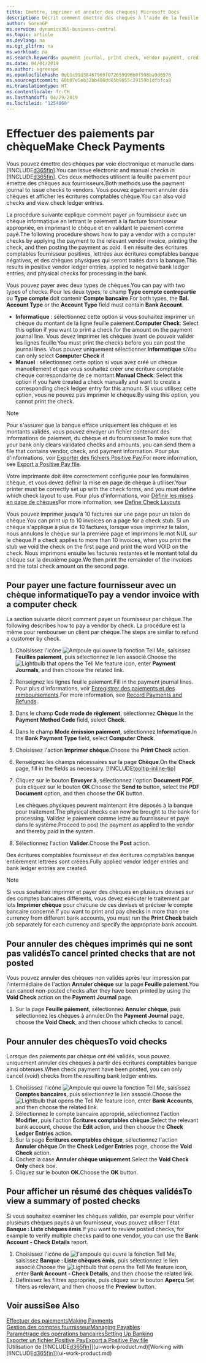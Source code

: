 ```yaml
---
title: Emettre, imprimer et annuler des chèques| Microsoft Docs
description: Décrit comment émettre des chèques à l'aide de la feuille paiement, imprimer des chèques, et annuler ou afficher les écritures comptables chèque dans Business Central.
author: SorenGP
ms.service: dynamics365-business-central
ms.topic: article
ms.devlang: na
ms.tgt_pltfrm: na
ms.workload: na
ms.search.keywords: payment journal, print check, vendor payment, creditor, debt, balance due, AP
ms.date: 04/01/2019
ms.author: sgroespe
ms.openlocfilehash: 0eb1c99d38467969f072659996b0f598ba9d6576
ms.sourcegitcommit: 60b87e5eb32bb408dd65b9855c29159b1dfbfca8
ms.translationtype: HT
ms.contentlocale: fr-CH
ms.lasthandoff: 04/29/2019
ms.locfileid: "1254060"
---
```

# <a name="make-check-payments"></a><span data-ttu-id="60f19-103">Effectuer des paiements par chèque</span><span class="sxs-lookup"><span data-stu-id="60f19-103">Make Check Payments</span></span>
<span data-ttu-id="60f19-104">Vous pouvez émettre des chèques par voie électronique et manuelle dans [!INCLUDE[d365fin](includes/d365fin_md.md)].</span><span class="sxs-lookup"><span data-stu-id="60f19-104">You can issue electronic and manual checks in [!INCLUDE[d365fin](includes/d365fin_md.md)].</span></span> <span data-ttu-id="60f19-105">Ces deux méthodes utilisent la feuille paiement pour émettre des chèques aux fournisseurs.</span><span class="sxs-lookup"><span data-stu-id="60f19-105">Both methods use the payment journal to issue checks to vendors.</span></span> <span data-ttu-id="60f19-106">Vous pouvez également annuler des chèques et afficher les écritures comptables chèque.</span><span class="sxs-lookup"><span data-stu-id="60f19-106">You can also void checks and view check ledger entries.</span></span>

<span data-ttu-id="60f19-107">La procédure suivante explique comment payer un fournisseur avec un chèque informatique en lettrant le paiement à la facture fournisseur appropriée, en imprimant le chèque et en validant le paiement comme payé.</span><span class="sxs-lookup"><span data-stu-id="60f19-107">The following procedure shows how to pay a vendor with a computer checks by applying the payment to the relevant vendor invoice, printing the check, and then posting the payment as paid.</span></span> <span data-ttu-id="60f19-108">Il en résulte des écritures comptables fournisseur positives, lettrées aux écritures comptables banque négatives, et des chèques physiques qui seront traités dans la banque.</span><span class="sxs-lookup"><span data-stu-id="60f19-108">This results in positive vendor ledger entries, applied to negative bank ledger entries, and physical checks for processing in the bank.</span></span>

<span data-ttu-id="60f19-109">Vous pouvez payer avec deux types de chèques.</span><span class="sxs-lookup"><span data-stu-id="60f19-109">You can pay with two types of checks.</span></span> <span data-ttu-id="60f19-110">Pour les deux types, le champ **Type compte contrepartie** ou **Type compte** doit contenir **Compte bancaire**.</span><span class="sxs-lookup"><span data-stu-id="60f19-110">For both types, the **Bal. Account Type** or the **Account Type** field must contain **Bank Account**.</span></span>

- <span data-ttu-id="60f19-111">**Informatique** : sélectionnez cette option si vous souhaitez imprimer un chèque du montant de la ligne feuille paiement.</span><span class="sxs-lookup"><span data-stu-id="60f19-111">**Computer Check**: Select this option if you want to print a check for the amount on the payment journal line.</span></span> <span data-ttu-id="60f19-112">Vous devez imprimer les chèques avant de pouvoir valider les lignes feuille.</span><span class="sxs-lookup"><span data-stu-id="60f19-112">You must print the checks before you can post the journal lines.</span></span> <span data-ttu-id="60f19-113">Vous pouvez uniquement sélectionner **Informatique** si</span><span class="sxs-lookup"><span data-stu-id="60f19-113">You can only select **Computer Check** if</span></span>
- <span data-ttu-id="60f19-114">**Manuel** : sélectionnez cette option si vous avez créé un chèque manuellement et que vous souhaitez créer une écriture comptable chèque correspondante de ce montant.</span><span class="sxs-lookup"><span data-stu-id="60f19-114">**Manual Check**: Select this option if you have created a check manually and want to create a corresponding check ledger entry for this amount.</span></span> <span data-ttu-id="60f19-115">Si vous utilisez cette option, vous ne pouvez pas imprimer le chèque.</span><span class="sxs-lookup"><span data-stu-id="60f19-115">By using this option, you cannot print the check.</span></span>

> [!NOTE]  
> <span data-ttu-id="60f19-116">Pour s'assurer que la banque efface uniquement les chèques et les montants validés, vous pouvez envoyer un fichier contenant des informations de paiement, du chèque et du fournisseur.</span><span class="sxs-lookup"><span data-stu-id="60f19-116">To make sure that your bank only clears validated checks and amounts, you can send them a file that contains vendor, check, and payment information.</span></span> <span data-ttu-id="60f19-117">Pour plus d'informations, voir [Exporter des fichiers Positive Pay](finance-how-positive-pay.md).</span><span class="sxs-lookup"><span data-stu-id="60f19-117">For more information, see [Export a Positive Pay file](finance-how-positive-pay.md).</span></span>

<span data-ttu-id="60f19-118">Votre imprimante doit être correctement configurée pour les formulaires chèque, et vous devez définir la mise en page de chèque à utiliser.</span><span class="sxs-lookup"><span data-stu-id="60f19-118">Your printer must be correctly set up with the check forms, and you must define which check layout to use.</span></span> <span data-ttu-id="60f19-119">Pour plus d'informations, voir [Définir les mises en page de chèques](finance-how-define-check-layouts.md)</span><span class="sxs-lookup"><span data-stu-id="60f19-119">For more information, see [Define Check Layouts](finance-how-define-check-layouts.md)</span></span>

<span data-ttu-id="60f19-120">Vous pouvez imprimer jusqu'à 10 factures sur une page pour un talon de chèque.</span><span class="sxs-lookup"><span data-stu-id="60f19-120">You can print up to 10 invoices on a page for a check stub.</span></span> <span data-ttu-id="60f19-121">Si un chèque s'applique à plus de 10 factures, lorsque vous imprimez le talon, nous annulons le chèque sur la première page et imprimons le mot NUL sur le chèque.</span><span class="sxs-lookup"><span data-stu-id="60f19-121">If a check applies to more than 10 invoices, when you print the stub we void the check on the first page and print the word VOID on the check.</span></span> <span data-ttu-id="60f19-122">Nous imprimons ensuite les factures restantes et le montant total du chèque sur la deuxième page.</span><span class="sxs-lookup"><span data-stu-id="60f19-122">We then print the remainder of the invoices and the total check amount on the second page.</span></span> 

## <a name="to-pay-a-vendor-invoice-with-a-computer-check"></a><span data-ttu-id="60f19-123">Pour payer une facture fournisseur avec un chèque informatique</span><span class="sxs-lookup"><span data-stu-id="60f19-123">To pay a vendor invoice with a computer check</span></span>
<span data-ttu-id="60f19-124">La section suivante décrit comment payer un fournisseur par chèque.</span><span class="sxs-lookup"><span data-stu-id="60f19-124">The following describes how to pay a vendor by check.</span></span> <span data-ttu-id="60f19-125">La procédure est la même pour rembourser un client par chèque.</span><span class="sxs-lookup"><span data-stu-id="60f19-125">The steps are similar to refund a customer by check.</span></span>

1. <span data-ttu-id="60f19-126">Choisissez l'icône ![Ampoule qui ouvre la fonction Tell Me](media/ui-search/search_small.png "Dites-moi ce que vous voulez faire"), saisissez **Feuilles paiement**, puis sélectionnez le lien associé.</span><span class="sxs-lookup"><span data-stu-id="60f19-126">Choose the ![Lightbulb that opens the Tell Me feature](media/ui-search/search_small.png "Tell me what you want to do") icon, enter **Payment Journals**, and then choose the related link.</span></span>
2. <span data-ttu-id="60f19-127">Renseignez les lignes feuille paiement.</span><span class="sxs-lookup"><span data-stu-id="60f19-127">Fill in the payment journal lines.</span></span> <span data-ttu-id="60f19-128">Pour plus d'informations, voir [Enregistrer des paiements et des remboursements](payables-how-post-payments-refunds.md).</span><span class="sxs-lookup"><span data-stu-id="60f19-128">For more information, see [Record Payments and Refunds](payables-how-post-payments-refunds.md).</span></span>
3. <span data-ttu-id="60f19-129">Dans le champ **Code mode de règlement**, sélectionnez **Chèque**.</span><span class="sxs-lookup"><span data-stu-id="60f19-129">In the **Payment Method Code** field, select **Check**.</span></span>
4. <span data-ttu-id="60f19-130">Dans le champ **Mode émission paiement**, sélectionnez **Informatique**.</span><span class="sxs-lookup"><span data-stu-id="60f19-130">In the **Bank Payment Type** field, select **Computer Check**.</span></span>
5. <span data-ttu-id="60f19-131">Choisissez l'action **Imprimer chèque**.</span><span class="sxs-lookup"><span data-stu-id="60f19-131">Choose the **Print Check** action.</span></span>
6. <span data-ttu-id="60f19-132">Renseignez les champs nécessaires sur la page **Chèque**.</span><span class="sxs-lookup"><span data-stu-id="60f19-132">On the **Check** page, fill in the fields as necessary.</span></span> [!INCLUDE[tooltip-inline-tip](includes/tooltip-inline-tip_md.md)]
7. <span data-ttu-id="60f19-133">Cliquez sur le bouton **Envoyer à**, sélectionnez l'option **Document PDF**, puis cliquez sur le bouton **OK**.</span><span class="sxs-lookup"><span data-stu-id="60f19-133">Choose the **Send to** button, select the **PDF Document** option, and then choose the **OK** button.</span></span>

    <span data-ttu-id="60f19-134">Les chèques physiques peuvent maintenant être déposés à la banque pour traitement.</span><span class="sxs-lookup"><span data-stu-id="60f19-134">The physical checks can now be brought to the bank for processing.</span></span> <span data-ttu-id="60f19-135">Validez le paiement comme lettré au fournisseur et payé dans le système.</span><span class="sxs-lookup"><span data-stu-id="60f19-135">Proceed to post the payment as applied to the vendor and thereby paid in the system.</span></span>
8. <span data-ttu-id="60f19-136">Sélectionnez l'action **Valider**.</span><span class="sxs-lookup"><span data-stu-id="60f19-136">Choose the **Post** action.</span></span>

<span data-ttu-id="60f19-137">Des écritures comptables fournisseur et des écritures comptables banque entièrement lettrées sont créées.</span><span class="sxs-lookup"><span data-stu-id="60f19-137">Fully applied vendor ledger entries and bank ledger entries are created.</span></span>

> [!NOTE]  
> <span data-ttu-id="60f19-138">Si vous souhaitez imprimer et payer des chèques en plusieurs devises sur des comptes bancaires différents, vous devez exécuter le traitement par lots **Imprimer chèque** pour chacune de ces devises et préciser le compte bancaire concerné.</span><span class="sxs-lookup"><span data-stu-id="60f19-138">If you want to print and pay checks in more than one currency from different bank accounts, you must run the **Print Check** batch job separately for each currency and specify the appropriate bank account.</span></span>

## <a name="to-cancel-printed-checks-that-are-not-posted"></a><span data-ttu-id="60f19-139">Pour annuler des chèques imprimés qui ne sont pas validés</span><span class="sxs-lookup"><span data-stu-id="60f19-139">To cancel printed checks that are not posted</span></span>
<span data-ttu-id="60f19-140">Vous pouvez annuler des chèques non validés après leur impression par l'intermédiaire de l'action **Annuler chèque** sur la page **Feuille paiement**.</span><span class="sxs-lookup"><span data-stu-id="60f19-140">You can cancel non-posted checks after they have been printed by using the **Void Check** action on the **Payment Journal** page.</span></span>

1. <span data-ttu-id="60f19-141">Sur la page **Feuille paiement**, sélectionnez **Annuler chèque**, puis sélectionnez les chèques à annuler.</span><span class="sxs-lookup"><span data-stu-id="60f19-141">On the **Payment Journal** page, choose the **Void Check**, and then choose which checks to cancel.</span></span>

## <a name="to-void-checks"></a><span data-ttu-id="60f19-142">Pour annuler des chèques</span><span class="sxs-lookup"><span data-stu-id="60f19-142">To void checks</span></span>
<span data-ttu-id="60f19-143">Lorsque des paiements par chèque ont été validés, vous pouvez uniquement annuler des chèques à partir des écritures comptables banque ainsi obtenues.</span><span class="sxs-lookup"><span data-stu-id="60f19-143">When check payment have been posted, you can only cancel (void) checks from the resulting bank ledger entries.</span></span>

1. <span data-ttu-id="60f19-144">Choisissez l'icône ![Ampoule qui ouvre la fonction Tell Me](media/ui-search/search_small.png "Dites-moi ce que vous voulez faire"), saisissez **Comptes bancaires**, puis sélectionnez le lien associé.</span><span class="sxs-lookup"><span data-stu-id="60f19-144">Choose the ![Lightbulb that opens the Tell Me feature](media/ui-search/search_small.png "Tell me what you want to do") icon, enter **Bank Accounts**, and then choose the related link.</span></span>
2. <span data-ttu-id="60f19-145">Sélectionnez le compte bancaire approprié, sélectionnez l'action **Modifier**, puis l'action **Écritures comptables chèque**.</span><span class="sxs-lookup"><span data-stu-id="60f19-145">Select the relevant bank account, choose the **Edit** action, and then choose the **Check Ledger Entries** action.</span></span>
3. <span data-ttu-id="60f19-146">Sur la page **Écritures comptables chèque**, sélectionnez l'action **Annuler chèque**.</span><span class="sxs-lookup"><span data-stu-id="60f19-146">On the **Check Ledger Entries** page, choose the **Void Check** action.</span></span>
4. <span data-ttu-id="60f19-147">Cochez la case **Annuler chèque uniquement**.</span><span class="sxs-lookup"><span data-stu-id="60f19-147">Select the **Void Check Only** check box.</span></span>
5. <span data-ttu-id="60f19-148">Cliquez sur le bouton **OK**.</span><span class="sxs-lookup"><span data-stu-id="60f19-148">Choose the **OK** button.</span></span>

## <a name="to-view-a-summary-of-posted-checks"></a><span data-ttu-id="60f19-149">Pour afficher un résumé des chèques validés</span><span class="sxs-lookup"><span data-stu-id="60f19-149">To view a summary of posted checks</span></span>
<span data-ttu-id="60f19-150">Si vous souhaitez examiner les chèques validés, par exemple pour vérifier plusieurs chèques payés à un fournisseur, vous pouvez utiliser l'état **Banque : Liste chèques émis**.</span><span class="sxs-lookup"><span data-stu-id="60f19-150">If you want to review posted checks, for example to verify multiple checks paid to one vendor, you can use the **Bank Account - Check Details** report.</span></span>
1. <span data-ttu-id="60f19-151">Choisissez l'icône de ![l'ampoule qui ouvre la fonction Tell Me](media/ui-search/search_small.png "Dites-moi ce que vous voulez faire"), saisissez **Banque : Liste chèques émis**, puis sélectionnez le lien associé.</span><span class="sxs-lookup"><span data-stu-id="60f19-151">Choose the ![Lightbulb that opens the Tell Me feature](media/ui-search/search_small.png "Tell me what you want to do") icon, enter **Bank Account - Check Details**, and then choose the related link.</span></span>
2. <span data-ttu-id="60f19-152">Définissez les filtres appropriés, puis cliquez sur le bouton **Aperçu**.</span><span class="sxs-lookup"><span data-stu-id="60f19-152">Set filters as relevant, and then choose the **Preview** button.</span></span>

## <a name="see-also"></a><span data-ttu-id="60f19-153">Voir aussi</span><span class="sxs-lookup"><span data-stu-id="60f19-153">See Also</span></span>
[<span data-ttu-id="60f19-154">Effectuer des paiements</span><span class="sxs-lookup"><span data-stu-id="60f19-154">Making Payments</span></span>](payables-make-payments.md)  
[<span data-ttu-id="60f19-155">Gestion des comptes fournisseur</span><span class="sxs-lookup"><span data-stu-id="60f19-155">Managing Payables</span></span>](payables-manage-payables.md)  
[<span data-ttu-id="60f19-156">Paramétrage des opérations bancaires</span><span class="sxs-lookup"><span data-stu-id="60f19-156">Setting Up Banking</span></span>](bank-setup-banking.md)  
[<span data-ttu-id="60f19-157">Exporter un fichier Positive Pay</span><span class="sxs-lookup"><span data-stu-id="60f19-157">Export a Positive Pay file</span></span>](finance-how-positive-pay.md)  
<span data-ttu-id="60f19-158">[Utilisation de [!INCLUDE[d365fin](includes/d365fin_md.md)]](ui-work-product.md)</span><span class="sxs-lookup"><span data-stu-id="60f19-158">[Working with [!INCLUDE[d365fin](includes/d365fin_md.md)]](ui-work-product.md)</span></span>  
